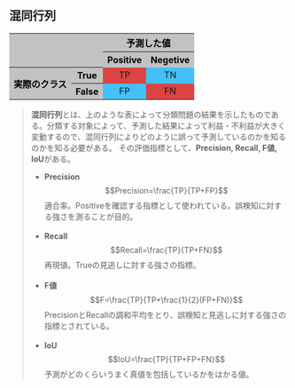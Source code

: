 ## 混同行列

<table>
<tr>
<th colspan="2" rowspan="2" bgcolor=#c2c2c2></th>
<th scope="col" colspan="2" bgcolor=#c2c2c2><font color="Black">予測した値</font></th>
</tr>
<tr>
<th scope="col" bgcolor=#c2c2c2><font color="Black">Positive</font></th>
<th scope="col" bgcolor=#c2c2c2><font color="Black">Negetive</font></th>
</tr>
<tr>
<th rowspan="2" bgcolor=#c2c2c2><font color="Black">実際のクラス</font></th>
<th scope="col" bgcolor=#c2c2c2><font color="Black">True</font></th>
<td align="center" scope="col" bgcolor=#db4442>TP</td>
<td align="center" scope="col" bgcolor=#43c1f7>TN</td>
</tr>
<tr>
<th scope="col" bgcolor=#c2c2c2><font color="Black">False</font></th>
<td align="center" scope="col" bgcolor=#43c1f7>FP</td>
<td align="center" scope="col" bgcolor=#db4442>FN</td>
</tr>
</table>

> **混同行列**とは、上のような表によって分類問題の結果を示したものである。分類する対象によって、予測した結果によって利益・不利益が大きく変動するので、混同行列によりどのように誤って予測しているのかを知るのかを知る必要がある。
> その評価指標として、**Precision, Recall, F値, IoU**がある。
> - **Precision**
>   $$Precision=\frac{TP}{TP+FP}$$
>   適合率。Positiveを確認する指標として使われている。誤検知に対する強さを測ることが目的。
>   <br><br>
> - **Recall**
>   $$Recall=\frac{TP}{TP+FN}$$
>   再現値。Trueの見逃しに対する強さの指標。
>   <br><br>
> - **F値**
>   $$F=\frac{TP}{TP+\frac{1}{2}(FP+FN)}$$
>   PrecisionとRecallの調和平均をとり、誤検知と見逃しに対する強さの指標とされている。
>   <br><br>
> - **IoU**
>   $$IoU=\frac{TP}{TP+FP+FN}$$
>   予測がどのくらいうまく真値を包括しているかをはかる値。